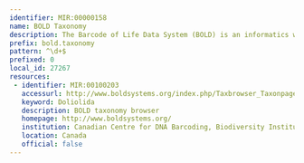 ```yaml
---
identifier: MIR:00000158
name: BOLD Taxonomy
description: The Barcode of Life Data System (BOLD) is an informatics workbench aiding the acquisition, storage, analysis and publication of DNA barcode records. The associated taxonomy browser shows the progress of DNA barcoding and provides sample collection site distribution, and taxon occurence information.
prefix: bold.taxonomy
pattern: ^\d+$
prefixed: 0
local_id: 27267
resources:
 - identifier: MIR:00100203
   accessurl: http://www.boldsystems.org/index.php/Taxbrowser_Taxonpage?taxid=${lid}
   keyword: Doliolida
   description: BOLD taxonomy browser
   homepage: http://www.boldsystems.org/
   institution: Canadian Centre for DNA Barcoding, Biodiversity Institute of Ontario
   location: Canada
   official: false
---
```


